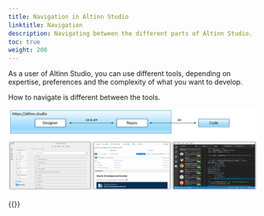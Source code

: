 ```yaml
---
title: Navigation in Altinn Studio
linktitle: Navigation
description: Navigating between the different parts of Altinn Studio.
toc: true
weight: 200
---
```


As a user of Altinn Studio, you can use different tools, depending on expertise, preferences and the complexity of what you want to develop.

How to navigate is different between the tools.

![Altinn Studio tools](3-tools.png "The three tools in Altinn Studio: Designer, Repos and Code.")

{{<children>}}
